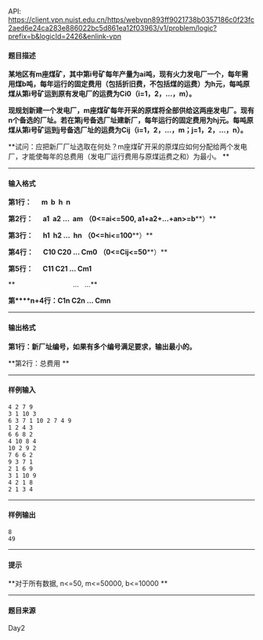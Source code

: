 API: https://client.vpn.nuist.edu.cn/https/webvpn893ff9021738b0357186c0f23fc2aed6e24ca283e886022bc5d861ea12f03963/v1/problem/logic?prefix=b&logicId=2426&enlink-vpn

#### 题目描述

**某地区有m座煤矿，其中第i号矿每年产量为ai吨，现有火力发电厂一个，每年需用煤b吨，每年运行的固定费用（包括折旧费，不包括煤的运费）为h元，每吨原煤从第i号矿运到原有发电厂的运费为Ci0（i=1，2，…，m）。**

**现规划新建一个发电厂，m座煤矿每年开采的原煤将全部供给这两座发电厂。现有n个备选的厂址。若在第j号备选厂址建新厂，每年运行的固定费用为hj元。每吨原煤从第i号矿运到j号备选厂址的运费为Cij（i=1，2，…，m；j=1，2，…，n）。**

**试问：应把新厂厂址选取在何处？m座煤矿开采的原煤应如何分配给两个发电厂，才能使每年的总费用（发电厂运行费用与原煤运费之和）为最小。 **

---

#### 输入格式

**第1行：      m  b  h  n**

**第2行：      a1  a2 …  am** **（0<=ai<=500, a1+a2+...+an\>=b****）**

**第3行：      h1  h2 …  hn** **（0<=hi<=100****）**

**第4行：      C10 C20 … Cm0** **（0<=Cij<=50****）**

**第5行：      C11 C21 … Cm1**

**                              …   …**

**第****n+4行：C1n C2n … Cmn**

---

#### 输出格式

**第1行：新厂址编号，如果有多个编号满足要求，输出最小的。**

**第2行：总费用 **

---

#### 样例输入
```
4 2 7 9 
3 1 10 3 
6 3 7 1 10 2 7 4 9 
1 2 4 3 
6 6 8 2 
4 10 8 4 
10 2 9 2 
7 6 6 2 
9 3 7 1 
2 1 6 9 
3 1 10 9 
4 2 1 8 
2 1 3 4 

```

---

#### 样例输出
```
8 
49 

```

---

#### 提示

**对于所有数据, n<=50, m<=50000, b<=10000 **

---

#### 题目来源

Day2
